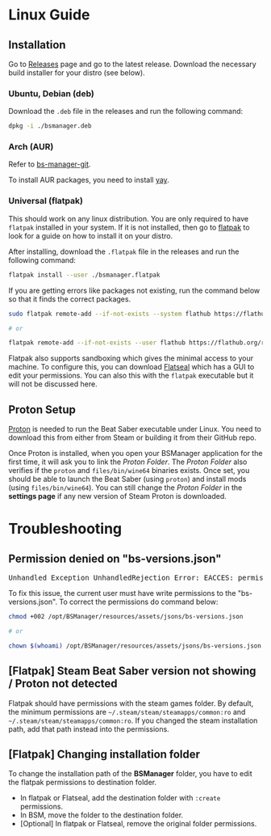 # Linux Guide

## Installation

Go to [Releases](https://github.com/Zagrios/bs-manager/releases) page and go to the latest release. Download the necessary build installer for your distro (see below).

### Ubuntu, Debian (deb)

Download the `.deb` file in the releases and run the following command:
```bash
dpkg -i ./bsmanager.deb
```

### Arch (AUR)

Refer to [bs-manager-git](https://aur.archlinux.org/packages/bs-manager-git).

To install AUR packages, you need to install [yay](https://github.com/Jguer/yay).

### Universal (flatpak)

This should work on any linux distribution. You are only required to have `flatpak` installed in your system. If it is not installed, then go to [flatpak](https://flatpak.org/setup/) to look for a guide on how to install it on your distro.

After installing, download the `.flatpak` file in the releases and run the following command:

```bash
flatpak install --user ./bsmanager.flatpak
```

If you are getting errors like packages not existing, run the command below so that it finds the correct packages.

```bash
sudo flatpak remote-add --if-not-exists --system flathub https://flathub.org/repo/flathub.flatpakrepo

# or

flatpak remote-add --if-not-exists --user flathub https://flathub.org/repo/flathub.flatpakrepo
```

Flatpak also supports sandboxing which gives the minimal access to your machine. To configure this, you can download [Flatseal](https://flathub.org/apps/com.github.tchx84.Flatseal) which has a GUI to edit your permissions. You can also this with the `flatpak` executable but it will not be discussed here.

## Proton Setup

[Proton](https://github.com/ValveSoftware/Proton) is needed to run the Beat Saber executable under Linux. You need to download this from either from Steam or building it from their GitHub repo.

Once Proton is installed, when you open your BSManager application for the first time, it will ask you to link the _Proton Folder_. The _Proton Folder_ also verifies if the `proton` and `files/bin/wine64` binaries exists. Once set, you should be able to launch the Beat Saber (using `proton`) and install mods (using `files/bin/wine64`). You can still change the _Proton Folder_ in the **settings page** if any new version of Steam Proton is downloaded.

# Troubleshooting

## Permission denied on "bs-versions.json"

<pre>
Unhandled Exception UnhandledRejection Error: EACCES: permission denied, open '/opt/BSManager/resources/assets/jsons/bs-versions.json'
</pre>

To fix this issue, the current user must have write permissions to the "bs-versions.json". To correct the permissions do command below:

```bash
chmod +002 /opt/BSManager/resources/assets/jsons/bs-versions.json

# or

chown $(whoami) /opt/BSManager/resources/assets/jsons/bs-versions.json
```

## [Flatpak] Steam Beat Saber version not showing / Proton not detected

Flatpak should have permissions with the steam games folder. By default, the minimum permissions are `~/.steam/steam/steamapps/common:ro` and `~/.steam/steam/steamapps/common:ro`. If you changed the steam installation path, add that path instead into the permissions.

## [Flatpak] Changing installation folder

To change the installation path of the **BSManager** folder, you have to edit the flatpak permissions to destination folder.
- In flatpak or Flatseal, add the destination folder with `:create` permissions.
- In BSM, move the folder to the destination folder.
- [Optional] In flatpak or Flatseal, remove the original folder permissions.

